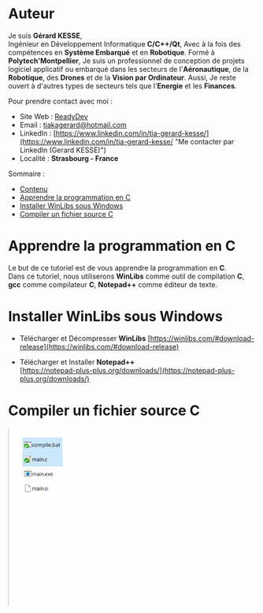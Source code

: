 # Auteur

Je suis **Gérard KESSE**,  
Ingénieur en Développement Informatique **C/C++/Qt**, Avec à la fois des compétences en **Système Embarqué** et en **Robotique**. Formé à **Polytech'Montpellier**, Je suis un professionnel de conception de projets logiciel applicatif ou embarqué dans les secteurs de l'**Aéronautique**, de la **Robotique**, des **Drones** et de la **Vision par Ordinateur**. Aussi, Je reste ouvert à d'autres types de secteurs tels que l'**Energie** et les **Finances**.

Pour prendre contact avec moi :

* Site Web : [ReadyDev](http://readydev.ovh "Accéder à mon site web (ReadyDev)")
* Email : [tiakagerard@hotmail.com](mailto:tiakagerard@hotmail.com?subject=Contact&body=Bonjour "Me contacter par email")
* LinkedIn : [https://www.linkedin.com/in/tia-gerard-kesse/](https://www.linkedin.com/in/tia-gerard-kesse/ "Me contacter par LinkedIn (Gerard KESSE)")
* Localité : **Strasbourg - France**

Sommaire :

* [Contenu](https://github.com/gkesse/ReadyCode)
* [Apprendre la programmation en C](#apprendre-la-programmation-en-c)
* [Installer WinLibs sous Windows](#installer-winlibs-sous-windows)
* [Compiler un fichier source C](#compiler-un-fichier-source-c)

# Apprendre la programmation en C

Le but de ce tutoriel est de vous apprendre la programmation en **C**.  
Dans ce tutoriel, nous utiliserons **WinLibs** comme outil de compilation **C**,
**gcc** comme compilateur **C**,
**Notepad++** comme éditeur de texte.

# Installer WinLibs sous Windows

* Télécharger et Décompresser **WinLibs** 
[https://winlibs.com/#download-release](https://winlibs.com/#download-release)  

* Télécharger et Installer **Notepad++**  
[https://notepad-plus-plus.org/downloads/](https://notepad-plus-plus.org/downloads/)  

# Compiler un fichier source C

![compiler_un_fichier_source.gif](./img/compiler_un_fichier_source.gif)

